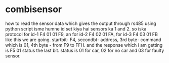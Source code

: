 # combisensor
how to read the sensor data which gives the output through rs485 using python script
isme humne id set kiya hai sensors ka 1 and 2. so iska protocol for id-1 F4 01 01 F9, an for id-2 F4 02 01 FA, for id-3 F4 03 01 FB like this we are going. startbit- F4, secondbt- address, 3rd byte- command which is 01, 4th byte - from F9 to FFH. and the response which i am getting is F5 01 status the last bit.   status is 01 for car, 02 for no car and 03 for faulty sensor.
